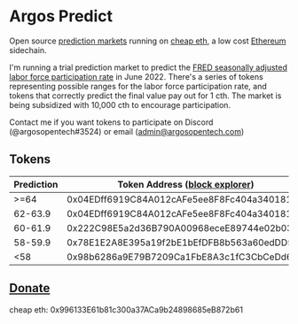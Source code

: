 # Argos Predict
Open source [prediction markets](https://richardhanania.substack.com/p/futarchy-robin-hanson-on-how-prediction) running on [cheap eth](https://cheapeth.org/), a low cost [Ethereum](https://ethereum.org/en/) sidechain.

I'm running a trial prediction market to predict the [FRED seasonally adjusted labor force participation rate](https://fred.stlouisfed.org/series/CIVPART) in June 2022. There's a series of tokens representing possible ranges for the labor force participation rate, and tokens that correctly predict the final value pay out for 1 cth. The market is being subsidized with 10,000 cth to encourage participation.

Contact me if you want tokens to participate on Discord (@argosopentech#3524) or email (admin@argosopentech.com)

## Tokens
| Prediction | Token Address ([block explorer](https://explore.cheapswap.io/)) |
| ---------- | --------------------------------------------------------------- |
| >=64       | 0x04EDff6919C84A012cAFe5ee8F8Fc404a340181C                      |
| 62-63.9    | 0x04EDff6919C84A012cAFe5ee8F8Fc404a340181C                      |
| 60-61.9    | 0x222C98E5a2d36B790A00968eceE89744e02b03C4                      |
| 58-59.9    | 0x78E1E2A8E395a19f2bE1bEfDFB8b563a60edDD5b                      |
| <58        | 0x98b6286a9E79B7209Ca1FbE8A3c1fC3CbCeDd62f                      |

## [Donate](0x996133E61b81c300a37ACa9b24898685eB872b61)
cheap eth: 0x996133E61b81c300a37ACa9b24898685eB872b61

